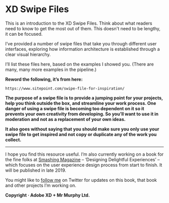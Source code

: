 XD Swipe Files
==============

This is an introduction to the XD Swipe Files. Think about what readers need to know to get the most out of them. This doesn't need to be lengthy, it can be focused.

I’ve provided a number of swipe files that take you through different user interfaces, exploring how information architecture is established through a clear visual hierarchy.

I’ll list these files here, based on the examples I showed you. (There are many, many more examples in the pipeline.)

**Reword the following, it’s from here:**

	https://www.sitepoint.com/swipe-file-for-inspiration/

**The purpose of a swipe file is to provide a jumping point for your projects, help you think outside the box, and streamline your work process. One danger of using a swipe file is becoming too dependent on it so it prevents your own creativity from developing. So you’ll want to use it in moderation and not as a replacement of your own ideas.**

**It also goes without saying that you should make sure you only use your swipe file to get inspired and not copy or duplicate any of the work you collect.**

<!-- Perhaps move this 'Warning, don't steal stuff' comment to the introduction of the whole book? -->


---


I hope you find this resource useful. I’m also currently working on a book for the fine folks at [Smashing Magazine](https://www.smashingmagazine.com) – ‘Designing Delightful Experiences’ – which focuses on the user experience design process from start to finish. It will be published in late 2019.

You might like to [follow me](https://www.twitter.com/fehler) on Twitter for updates on this book, that book and other projects I’m working on.

**Copyright · Adobe XD + Mr Murphy Ltd.**